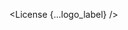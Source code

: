 <script lang="ts">
  import { License } from 'svelte-shields'
  import type { LicensePropsType } from 'svelte-shields';

  const logo_label: LicensePropsType = {
    license: 'github',
    user: 'shinokada',
    repo: 'svelte-shields',
    logo: 'svelte',
    label: 'LICENSE',
  }
</script>

<License {...logo_label} />